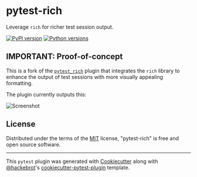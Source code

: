 # pytest-rich

Leverage `rich` for richer test session output.

[![PyPI version](https://img.shields.io/pypi/v/pytest-rich.svg)](https://pypi.org/project/pytest-rich)
[![Python versions](https://img.shields.io/pypi/pyversions/pytest-rich.svg)](https://pypi.org/project/pytest-rich)

## IMPORTANT: Proof-of-concept

This is a fork of the [`pytest_rich`](https://github.com/nicoddemus/pytest-rich) plugin that integrates the `rich` library to enhance the output of test sessions with more visually appealing formatting.

The plugin currently outputs this:

![Screenshot](assets/screenshot.png)

## License

Distributed under the terms of the [MIT](http://opensource.org/licenses/MIT) license, "pytest-rich" is free and open source software.

----

This `pytest` plugin was generated with [Cookiecutter](https://github.com/audreyr/cookiecutter) along with [@hackebrot](https://github.com/hackebrot)'s [cookiecutter-pytest-plugin](https://github.com/pytest-dev/cookiecutter-pytest-plugin) template.
